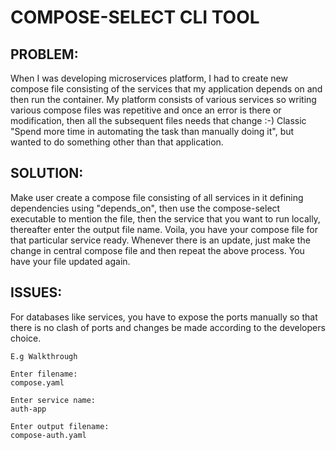 



# COMPOSE-SELECT CLI TOOL


## PROBLEM:
When I was developing microservices platform, I had to create new compose file consisting of the services that my application depends on and then run the container.
My platform consists of various services so writing various compose files was repetitive and once an error is there or modification, then all the subsequent files needs that change :-)
Classic "Spend more time in automating the task than manually doing it", but wanted to do something other than that application.

## SOLUTION:
Make user create a compose file consisting of all services in it defining dependencies using "depends_on", then use the compose-select executable to mention the file, then the service that you want to run locally, thereafter enter the output file name. Voila, you have your compose file for that particular service ready.
Whenever there is an update, just make the change in central compose file and then repeat the above process. You have your file updated again.


## ISSUES:
For databases like services, you have to expose the ports manually so that there is no clash of ports and changes be made according to the developers choice.


```
E.g Walkthrough

Enter filename:
compose.yaml

Enter service name:
auth-app

Enter output filename:
compose-auth.yaml

```
